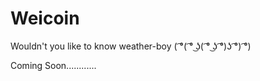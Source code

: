 # Weicoin
Wouldn't you like to know weather-boy ( ͡°( ͡° ͜ʖ( ͡° ͜ʖ ͡°)ʖ ͡°) ͡°)

Coming Soon............
